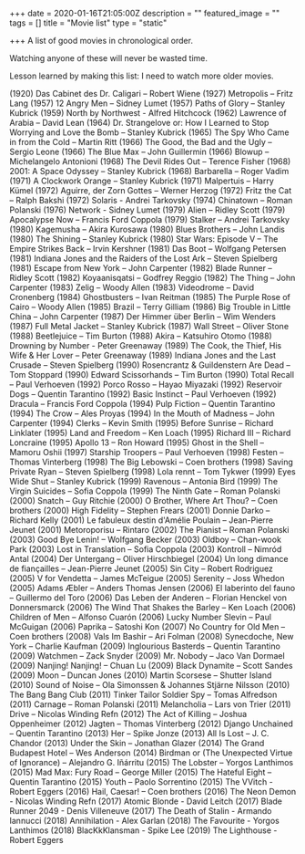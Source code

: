 +++
date = 2020-01-16T21:05:00Z
description = ""
featured_image = ""
tags = []
title = "Movie list"
type = "static"

+++
A list of good movies in chronological order.

Watching anyone of these will never be wasted time.

Lesson learned by making this list: I need to watch more older movies.

(1920) Das Cabinet des Dr. Caligari – Robert Wiene
(1927) Metropolis – Fritz Lang
(1957) 12 Angry Men – Sidney Lumet
(1957) Paths of Glory – Stanley Kubrick
(1959) North by Northwest - Alfred Hitchcock
(1962) Lawrence of Arabia – David Lean
(1964) Dr. Strangelove or: How I Learned to Stop Worrying and Love the Bomb – Stanley Kubrick
(1965) The Spy Who Came in from the Cold – Martin Ritt
(1966) The Good, the Bad and the Ugly – Sergio Leone
(1966) The Blue Max – John Guillermin
(1966) Blowup – Michelangelo Antonioni
(1968) The Devil Rides Out – Terence Fisher
(1968) 2001: A Space Odyssey – Stanley Kubrick
(1968) Barbarella – Roger Vadim
(1971) A Clockwork Orange – Stanley Kubrick
(1971) Malpertuis – Harry Kümel
(1972) Aguirre, der Zorn Gottes – Werner Herzog
(1972) Fritz the Cat – Ralph Bakshi
(1972) Solaris - Andrei Tarkovsky
(1974) Chinatown – Roman Polanski
(1976) Network - Sidney Lumet
(1979) Alien – Ridley Scott
(1979) Apocalypse Now – Francis Ford Coppola
(1979) Stalker – Andrei Tarkovsky
(1980) Kagemusha – Akira Kurosawa
(1980) Blues Brothers – John Landis
(1980) The Shining – Stanley Kubrick
(1980) Star Wars: Episode V – The Empire Strikes Back – Irvin Kershner
(1981) Das Boot – Wolfgang Petersen
(1981) Indiana Jones and the Raiders of the Lost Ark – Steven Spielberg
(1981) Escape from New York – John Carpenter
(1982) Blade Runner – Ridley Scott
(1982) Koyaanisqatsi – Godfrey Reggio
(1982) The Thing – John Carpenter
(1983) Zelig – Woody Allen
(1983) Videodrome – David Cronenberg
(1984) Ghostbusters – Ivan Reitman
(1985) The Purple Rose of Cairo – Woody Allen
(1985) Brazil – Terry Gilliam
(1986) Big Trouble in Little China – John Carpenter
(1987) Der Himmer über Berlin – Wim Wenders
(1987) Full Metal Jacket – Stanley Kubrick
(1987) Wall Street – Oliver Stone
(1988) Beetlejuice – Tim Burton
(1988) Akira – Katsuhiro Otomo
(1988) Drowning by Number - Peter Greenaway
(1989) The Cook, the Thief, His Wife & Her Lover – Peter Greenaway
(1989) Indiana Jones and the Last Crusade – Steven Spielberg
(1990) Rosencrantz & Guildenstern Are Dead – Tom Stoppard
(1990) Edward Scissorhands – Tim Burton
(1990) Total Recall – Paul Verhoeven
(1992) Porco Rosso – Hayao Miyazaki
(1992) Reservoir Dogs – Quentin Tarantino
(1992) Basic Instinct – Paul Verhoeven
(1992) Dracula – Francis Ford Coppola
(1994) Pulp Fiction – Quentin Tarantino
(1994) The Crow – Ales Proyas
(1994) In the Mouth of Madness – John Carpenter
(1994) Clerks – Kevin Smith
(1995) Before Sunrise – Richard Linklater
(1995) Land and Freedom – Ken Loach
(1995) Richard III – Richard Loncraine
(1995) Apollo 13 – Ron Howard
(1995) Ghost in the Shell – Mamoru Oshii
(1997) Starship Troopers – Paul Verhoeven
(1998) Festen –  Thomas Vinterberg
(1998) The Big Lebowski – Coen brothers
(1998) Saving Private Ryan – Steven Spielberg
(1998) Lola rennt – Tom Tykwer
(1999) Eyes Wide Shut – Stanley Kubrick
(1999) Ravenous – Antonia Bird
(1999) The Virgin Suicides – Sofia Coppola
(1999) The Ninth Gate – Roman Polanski
(2000) Snatch – Guy Ritchie
(2000) O Brother, Where Art Thou? – Coen brothers
(2000) High Fidelity – Stephen Frears
(2001) Donnie Darko – Richard Kelly
(2001) Le fabuleux destin d'Amélie Poulain – Jean-Pierre Jeunet
(2001) Metoroporisu – Rintaro
(2002) The Pianist – Roman Polanski
(2003) Good Bye Lenin! – Wolfgang Becker
(2003) Oldboy – Chan-wook Park
(2003) Lost in Translation – Sofia Coppola
(2003) Kontroll – Nimród Antal
(2004) Der Untergang – Oliver Hirschbiegel
(2004) Un long dimance de fiançailles – Jean-Pierre Jeunet
(2005) Sin City – Robert Rodriguez
(2005) V for Vendetta – James McTeigue
(2005) Serenity – Joss Whedon
(2005) Adams Æbler – Anders Thomas Jensen
(2006) El laberinto del fauno – Guillermo del Toro
(2006) Das Leben der Anderen – Florian Henckel von Donnersmarck
(2006) The Wind That Shakes the Barley – Ken Loach
(2006) Children of Men – Alfonso Cuarón
(2006) Lucky Number Slevin – Paul McGuigan
(2006) Paprika – Satoshi Kon
(2007) No Country for Old Men – Coen brothers
(2008) Vals Im Bashir – Ari Folman
(2008) Synecdoche, New York – Charlie Kaufman
(2009) Inglourious Basterds – Quentin Tarantino
(2009) Watchmen – Zack Snyder
(2009) Mr. Nobody – Jaco Van Dormael
(2009) Nanjing! Nanjing! – Chuan Lu
(2009) Black Dynamite – Scott Sandes
(2009) Moon – Duncan Jones
(2010) Martin Scorsese – Shutter Island
(2010) Sound of Noise – Ola Simonssen & Johannes Stjärne Nilsson
(2010) The Bang Bang Club
(2011) Tinker Tailor Soldier Spy – Tomas Alfredson
(2011) Carnage – Roman Polanski
(2011) Melancholia – Lars von Trier
(2011) Drive – Nicolas Winding Refn
(2012) The Act of Killing – Joshua Oppenheimer
(2012) Jagten – Thomas Vinterberg
(2012) Django Unchained – Quentin Tarantino
(2013) Her – Spike Jonze
(2013) All Is Lost – J. C. Chandor
(2013) Under the Skin – Jonathan Glazer
(2014) The Grand Budapest Hotel – Wes Anderson
(2014) Birdman or (The Unexpected Virtue of Ignorance) – Alejandro G. Iñárritu
(2015) The Lobster – Yorgos Lanthimos
(2015) Mad Max: Fury Road – George Miller
(2015) The Hateful Eight – Quentin Tarantino
(2015) Youth – Paolo Sorrentino
(2015) The VVitch - Robert Eggers
(2016) Hail, Caesar! – Coen brothers
(2016) The Neon Demon - Nicolas Winding Refn
(2017) Atomic Blonde - David Leitch
(2017) Blade Runner 2049 - Denis Villeneuve
(2017) The Death of Stalin - Armando Iannucci
(2018) Annihilation - Alex Garlan
(2018) The Favourite - Yorgos Lanthimos
(2018) BlacKkKlansman - Spike Lee
(2019) The Lighthouse - Robert Eggers